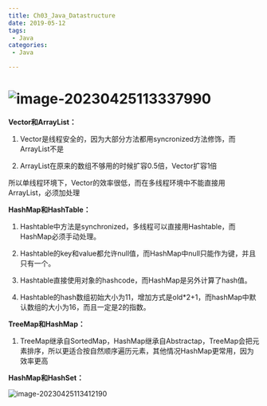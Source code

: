 ```yaml
---
title: Ch03_Java_Datastructure
date: 2019-05-12
tags:
 - Java
categories:
 - Java

---
```


# ![image-20230425113337990](https://markdown-1301334775.cos.eu-frankfurt.myqcloud.com/image-20230425113337990.png)



**Vector和ArrayList：**

1. Vector是线程安全的，因为大部分方法都用syncronized方法修饰，而ArrayList不是

2. ArrayList在原来的数组不够用的时候扩容0.5倍，Vector扩容1倍

所以单线程环境下，Vector的效率很低，而在多线程环境中不能直接用ArrayList，必须加处理



**HashMap和HashTable：**

1. Hashtable中方法是synchronized，多线程可以直接用Hashtable，而HashMap必须手动处理。

2. Hashtable的key和value都允许null值，而HashMap中null只能作为键，并且只有一个。

3. Hashtable直接使用对象的hashcode，而HashMap是另外计算了hash值。

4. Hashtable的hash数组初始大小为11，增加方式是old*2+1，而hashMap中默认数组的大小为16，而且一定是2的指数。



**TreeMap和HashMap：**

1. TreeMap继承自SortedMap，HashMap继承自Abstractap，TreeMap会把元素排序，所以更适合按自然顺序遍历元素，其他情况HashMap更常用，因为效率更高



**HashMap和HashSet：**

![image-20230425113412190](https://markdown-1301334775.cos.eu-frankfurt.myqcloud.com/image-20230425113412190.png)